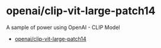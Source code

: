 # openai/clip-vit-large-patch14 
A sample of power using OpenAI - CLIP Model

- [openai/clip-vit-large-patch14](https://huggingface.co/openai/clip-vit-large-patch14)
